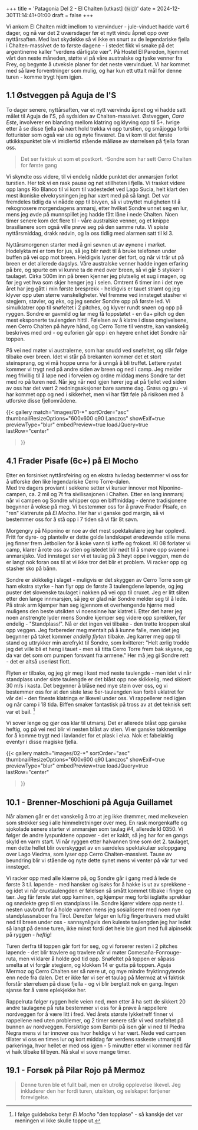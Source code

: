 +++
title = 'Patagonia Del 2 - El Chalten [utkast] (🇳🇴)'
date = 2024-12-30T11:14:41+01:00
draft = false
+++

Vi ankom El Chalten midt imellom to værvinduer - jule-vinduet hadde vart 6 dager, og nå var det 2 uværsdager før et nytt vindu åpnet opp over nyttårsaften. Med lavt skydekke så vi ikke en snurt av de legendariske fjella i Chalten-massivet de to første dagene - i stedet fikk vi smake på det argentinerne kaller "verdens dårligste vær". På Hostel El Paredon, hjemmet vårt den neste måneden, støtte vi på våre australske og tyske venner fra Frey, og begynte å utveksle planer for det neste værvinduet. Vi har kommet med så lave forventninger som mulig, og har kun ett uttalt mål for denne turen - komme trygt hjem igjen.

## 1.1 Østveggen på Aguja de l'S 

To dager senere, nyttårsaften, var et nytt værvindu åpnet og vi hadde satt målet til Aguja de l'S, på sydsiden av Chalten-massivet. Østveggen, _Cara Este_, involverer en blanding mellom klatring og klyving opp til 5+. Ivrige etter å se disse fjella på nært hold trøkka vi opp turstien, og småjogga forbi fotturister som også var ute og nyte finværet. Da vi kom til det første utkikkspunktet ble vi imidlertid stående målløse av størrelsen på fjella foran oss.

> Det ser faktisk ut som et postkort.
> -Sondre som har sett Cerro Chalten for første gang

Vi skyndte oss videre, til vi endelig nådde punktet der anmarsjen forlot turstien. Her tok vi en rask pause og nøt stillheten i fjella. Vi trasket videre opp langs Río Blanco til vi kom til vadestedet ved Lago Sucia, helt klart den mest ikoniske elvekrysningen jeg har vært med på så langt. Det var fremdeles tidlig da vi nådde opp til bivyen, så vi utnyttet muligheten til å rekognosere morgendagens anmarsj, etter hvilket Sondre unnet seg en lur, mens jeg øvde på munnspillet jeg hadde fått låne i nede Chalten. Noen timer senere kom det flere til - våre australske venner, og et knippe brasilianere som også ville prøve seg på den samme ruta. Vi spiste nyttårsmiddag, drakk rødvin, og la oss tidlig med alarmen satt til kl 3. 


Nyttårsmorgenen starter med å gni søvnen ut av øynene i mørket. Hodelykta mi er tom for jus, så jeg blir nødt til å bruke telefonen under buffen på vei opp mot breen. Heldigvis lysner det fort, og når vi trår ut på breen er det allerede dagslys. Våre australske venner hadde ingen erfaring på bre, og spurte om vi kunne ta de med over breen, så vi går 5 stykker i taulaget. 
Cirka 500m inn på breen kjenner jeg plutselig et sug i magen, og før jeg vet hva som skjer henger jeg i selen. Omtrent 6 timer inn i det nye året har jeg gått i min første bresprekk - heldigvis er tauet stramt og jeg klyver opp uten større vanskeligheter. Vel fremme ved innsteget stasher vi stegjern, støvler, og øks, og jeg sender Sondre opp på første led. Vi simulklatrer opp til snøfeltet i 2 pitches, og klyver rundt snøen og opp på ryggen. Sondre er gavmild og lar meg få toppstøtet - en 6a+ pitch og den mest eksponerte taulengden hittil. Følelsen av å klatre i disse omgivelsene, men Cerro Chalten på høyre hånd, og Cerro Torre til venstre, kan vanskelig beskrives med ord - og euforien går opp i en høyere enhet idet Sondre når toppen. 

På vei ned møter vi australerne, som har snudd ved snøfeltet, og slår følge tilbake over breen. Idet vi står på brekanten kommer det et stort steinsprang, og vi må hoppe unna for å unngå å bli truffet. Lettere rystet kommer vi trygt ned på andre siden av breen og ned i camp. Jeg melder meg frivillig til å løpe ned i forveien og ordne middag mens Sondre tar det med ro på turen ned. Når jeg når ned igjen hører jeg at på fjellet ved siden av oss har det vært 2 redningsaksjoner bare samme dag. Grøss og gru - vi har kommet opp og ned i sikkerhet, men vi har fått føle på risikoen med å utforske disse fjellområdene.

{{< gallery
    match="images/01-*"
    sortOrder="asc"
    thumbnailResizeOptions="600x600 q90 Lanczos"
    showExif=true
    previewType="blur"
    embedPreview=true
    loadJQuery=true
    lastRow="center"
>}}

## 4.1 Frader Pisafe (6c+) på El Mocho

Etter en forsinket nyttårsfeiring og en ekstra hviledag bestemmer vi oss for å utforske den like legendariske Cerro Torre-dalen.  
Med tre dagers proviant i sekkene setter vi kurser innover mot Niponino-campen, ca. 2 mil og 7t fra sivilisasjonen i Chalten. Etter en lang innmarsj når vi campen og Sondre whipper opp en biffmiddag - denne tradisjonene begynner å vokse på meg.
Vi bestemmer oss for å prøve Frader Pisafe, en "ren" klatrerute på _El Mocho_. Her har vi ganske god margin, så vi bestemmer oss for å stå opp i 7 tiden så vi får 8t søvn.

Morgengry på Niponino er noe av det mest spektakulære jeg har opplevd. Fritt for dyre- og planteliv er dette golde landskapet øredøvende stille mens jeg finner frem Jetboilen for å koke vann til kaffe og frokost. Kl 08 forlater vi camp, klarer å rote oss av stien og istedet blir nødt til å smøre opp svaene i anmarsjsko. Ved innsteget ser vi et taulag på 3 høyt oppe i veggen, men de er langt nok foran oss til at vi ikke tror det blir et problem. Vi racker opp og stasher sko på bånn.

Sondre er skikkelig i slaget - muligvis er det skyggen av Cerro Torre som gir ham ekstra styrke - han flyr opp de første 3 taulengdene løpende, og jeg puster det slovenske taulaget i nakken på vei opp til cruxet. Jeg er litt sliten etter den lange innmarsjen, så jeg er glad når Sondre melder seg til å lede. På strak arm kjemper han seg igjennom et overhengende hjørne med muligens den beste utsikten vi noensinne har klatret i. Etter det hører jeg noen anstrengte lyder mens Sondre kjemper seg videre opp sprekken, før endelig - "Standplass!". 
Nå er det ingen vei tilbake - den trøtte kroppen skal opp veggen. Jeg forbereder meg mentalt på å kunne falle, men idet jeg begynner på taket kommer _endelig flyten_ tilbake. Jeg karrer meg opp til stand og uttrykker min ærefrykt til Sondre, som kvitterer: "Helt ærlig trodde jeg det ville bli et heng i tauet - men så titta Cerro Torre frem bak skyene, og da var det som om pumpen forsvant fra armene." Her må jeg gi Sondre rett - det er altså useriøst flott. 

Flyten er tilbake, og jeg gir meg i kast med neste taulengde - men idet vi når standplass under siste taulengde er det blåst opp noe skikkelig, med sikkert 30 m/s i kasta. Det begynner å blåse ned mye stein over oss, og vi bestemmer oss for at den siste løse 5er-taulengden kan forbli uklatret for vår del - den fineste klatringa er likevel under oss. Vi rappellerer ned igjen og når camp i 18 tida. Biffen smaker fantastisk på tross av at det teknisk sett var et bail. [^1]

Vi sover lenge og gjør oss klar til utmarsj. Det er allerede blåst opp ganske heftig, og på vei ned blir vi nesten blåst av stien. Vi er ganske takknemlige for å komme trygt ned i lavlandet for et plask i elva. Nok et fabelaktig eventyr i disse magiske fjella.

[^1]: I følge guideboka betyr _El Mocho_ "den toppløse" - så kanskje det var meningen vi ikke skulle toppe ut.


{{< gallery
    match="images/02-*"
    sortOrder="asc"
    thumbnailResizeOptions="600x600 q90 Lanczos"
    showExif=true
    previewType="blur"
    embedPreview=true
    loadJQuery=true
    lastRow="center"
>}}

## 10.1 - Brenner-Moschioni på Aguja Guillamet


Når alamen går er det vanskelig å tro at jeg ikke drømmer, med melkeveien som strekker seg i alle himmelretninger over meg. En rask morgenkaffe og sjokolade senere starter vi anmarsjen som taulag #4, allerede kl 0350. Vi følger de andre lyspunktene oppover - det er kaldt, så jeg har for en gangs skyld en varm start. Vi når ryggen etter halvannen time som det 2. taulaget, men dette hellet blir overskygget av en særdeles spektakulær soloppgang over Lago Viedma, som lyser opp Cerro Chalten-massivet. Tause av beundring blir vi stående og nyte dette synet mens vi venter på vår tur ved innsteget.

Vi racker opp med alle klærne på, og Sondre går i gang med å lede de første 3 t.l. løpende - med hansker og isøks for å hakke is ut av sprekkene - og idet vi når cruxtaulengden er følelsen så smått kommet tilbake i fingre og tær. Jeg får første støt opp kaminen, og kjemper meg forbi isglatte sprekker og snødekte grep til en standplass i le. Sondre kjører videre opp neste t.l. nesten uavbrutt for å holde varmen mens jeg sosialiserer med noen nye standplassnaboer fra Tirol. Deretter følger en luftig fingertravers med utsikt ned til breen under oss - sannsynligvis den kuleste taulengden jeg har ledet så langt på denne turen, ikke minst fordi det hele ble gjort med full alpinsekk på ryggen - _heftig_!  

Turen derfra til toppen går fort for seg, og vi forserer resten i 2 pitches løpende - det blir travlere og travlere når vi møter Comesaña-Fonrouge-ruta, men vi klarer å holde god tid opp. Snøfeltet på toppen er såpass smelta at vi forgår stegjern, og klokken 14 er gutta på toppen. Aguja Mermoz og Cerro Chalten ser så nære ut, og mye mindre fryktinngytende enn nede fra dalen. Det er ikke før vi ser et taulag på Mermoz at vi faktisk forstår størrelsen på disse fjella - og vi blir bergtatt nok en gang. Ingen sjanse for å være eplekjekke her.

Rappelruta følger ryggen hele veien ned, men etter å ha sett de sikkert 20 andre taulagene på ruta bestemmer vi oss for å prøve å rappellere nordveggen for å være litt i fred. Ved årets største lykketreff finner vi rappellene ned uten problemer, og 2 timer senere står vi ved snøfeltet på bunnen av nordveggen. Forsiktige som Bambi på isen går vi ned til Piedra Negra mens vi tar innover oss hvor heldige vi har vært. Nede ved campen tillater vi oss en times lur og kort middag før verdens raskeste utmarsj til parkeringa, hvor hellet er med oss igjen - 5 minutter etter vi kommer ned får vi haik tilbake til byen. Nå skal vi sove mange timer. 

## 19.1 - Forsøk på Pilar Rojo på Mermoz
> Denne turen ble et fullt bail, men en utrolig opplevelse likevel. Jeg inkluderer den her fordi turen, utsikten, og selskapet fortjener forevigelse.



